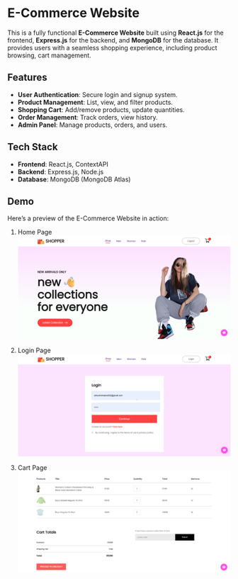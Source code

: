 # E-Commerce Website

This is a fully functional **E-Commerce Website** built using **React.js** for the frontend, **Express.js** for the backend, and **MongoDB** for the database. It provides users with a seamless shopping experience, including product browsing, cart management.

## Features

- **User Authentication**: Secure login and signup system.
- **Product Management**: List, view, and filter products.
- **Shopping Cart**: Add/remove products, update quantities.
- **Order Management**: Track orders, view history.
- **Admin Panel**: Manage products, orders, and users.

## Tech Stack

- **Frontend**: React.js, ContextAPI
- **Backend**: Express.js, Node.js
- **Database**: MongoDB (MongoDB Atlas)

## Demo

Here’s a preview of the E-Commerce Website in action:

1. Home Page
   ![E-Commerce Demo](public/Screenshots/homePage.png)

2. Login Page
   ![E-Commerce Demo](public/Screenshots/loginPage.png)

3. Cart Page
   ![E-Commerce Demo](public/Screenshots/cartPage.png)
